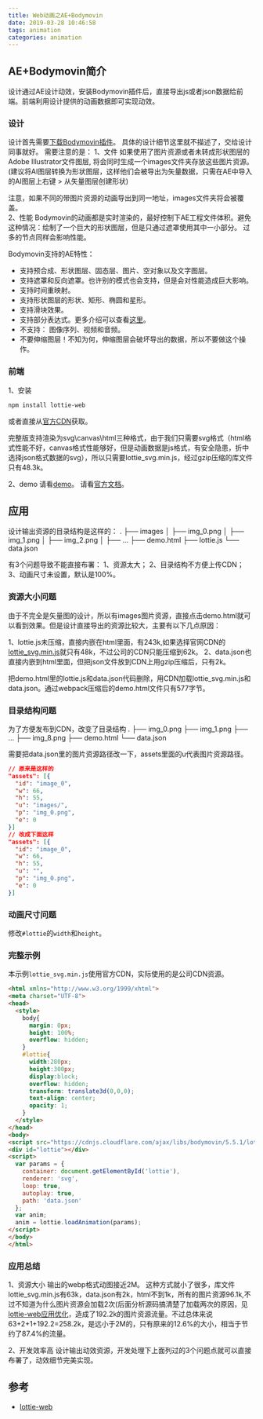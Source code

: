 ```yaml
---
title: Web动画之AE+Bodymovin
date: 2019-03-28 10:46:58
tags: animation
categories: animation
---
```


## AE+Bodymovin简介
设计通过AE设计动效，安装Bodymovin插件后，直接导出js或者json数据给前端。前端利用设计提供的动画数据即可实现动效。

### 设计
设计首先需要[下载Bodymovin插件](http://aescripts.com/bodymovin/)。
具体的设计细节这里就不描述了，交给设计同事就好。
需要注意的是：
1、文件
如果使用了图片资源或者未转成形状图层的Adobe Illustrator文件图层, 将会同时生成一个images文件夹存放这些图片资源。(建议将AI图层转换为形状图层，这样他们会被导出为矢量数据，只需在AE中导入的AI图层上右键 > 从矢量图层创建形状)
<div class="tip">
注意，如果不同的带图片资源的动画导出到同一地址，images文件夹将会被覆盖。
</div>
2、性能
Bodymovin的动画都是实时渲染的，最好控制下AE工程文件体积。避免这种情况：绘制了一个巨大的形状图层，但是只通过遮罩使用其中一小部分。
过多的节点同样会影响性能。

Bodymovin支持的AE特性：

* 支持预合成、形状图层、固态层、图片、空对象以及文字图层。
* 支持遮罩和反向遮罩。也许别的模式也会支持，但是会对性能造成巨大影响。
* 支持时间重映射。
* 支持形状图层的形状、矩形、椭圆和星形。
* 支持滑块效果。
* 支持部分表达式。更多介绍可以查看[这里](https://github.com/airbnb/lottie-web/wiki/Expressions)。
* 不支持： 图像序列、视频和音频。
* 不要伸缩图层！不知为何，伸缩图层会破坏导出的数据，所以不要做这个操作。

### 前端
1、安装

```bash
npm install lottie-web
```

或者直接从[官方CDN](https://cdnjs.com/libraries/bodymovin)获取。

完整版支持渲染为svg\canvas\html三种格式，由于我们只需要svg格式（html格式性能不好，canvas格式性能够好，但是动画数据是js格式，有安全隐患，折中选择json格式数据的svg），所以只需要lottie_svg.min.js，经过gzip压缩的库文件只有48.3k。

2、demo
请看[demo](https://codepen.io/collection/nVYWZR/)。
请看[官方文档](https://github.com/airbnb/lottie-web?tdsourcetag=s_pctim_aiomsg)。

## 应用
设计输出资源的目录结构是这样的：
.
├── images
│   ├── img_0.png
│   ├── img_1.png
│   ├── img_2.png
│   ├── ...
├── demo.html
├── lottie.js
└── data.json

有3个问题导致不能直接布署：
1、资源太大；
2、目录结构不方便上传CDN；
3、动画尺寸未设置，默认是100%。

### 资源大小问题
由于不完全是矢量图的设计，所以有images图片资源，直接点击demo.html就可以看到效果。但是设计直接导出的资源比较大，主要有以下几点原因：

1、lottie.js未压缩，直接内嵌在html里面，有243k,如果选择官网CDN的[lottie_svg.min.js](https://cdnjs.cloudflare.com/ajax/libs/bodymovin/5.5.1/lottie_svg.min.js)就只有48k，不过公司的CDN只能压缩到62k。
2、data.json也直接内嵌到html里面，但把json文件放到CDN上用gzip压缩后，只有2k。

把demo.html里的lottie.js和data.json代码删除，用CDN加载lottie_svg.min.js和data.json。通过webpack压缩后的demo.html文件只有577字节。

### 目录结构问题
为了方便发布到CDN，改变了目录结构
.
├── img_0.png
├── img_1.png
├── ...
├── img_8.png
├── demo.html
└── data.json

需要把data.json里的图片资源路径改一下，assets里面的u代表图片资源路径。

```json
// 原来是这样的
"assets": [{
  "id": "image_0",
  "w": 66,
  "h": 55,
  "u": "images/",
  "p": "img_0.png",
  "e": 0
}]
// 改成下面这样
"assets": [{
  "id": "image_0",
  "w": 66,
  "h": 55,
  "u": "",
  "p": "img_0.png",
  "e": 0
}]
```

### 动画尺寸问题
修改`#lottie`的`width`和`height`。

### 完整示例
本示例`lottie_svg.min.js`使用官方CDN，实际使用的是公司CDN资源。

```html
<html xmlns="http://www.w3.org/1999/xhtml">
<meta charset="UTF-8">
<head>
  <style>
    body{
      margin: 0px;
      height: 100%;
      overflow: hidden;
    }
    #lottie{
      width:280px;
      height:300px;
      display:block;
      overflow: hidden;
      transform: translate3d(0,0,0);
      text-align: center;
      opacity: 1;
    }
  </style>
</head>
<body>
<script src="https://cdnjs.cloudflare.com/ajax/libs/bodymovin/5.5.1/lottie_svg.min.js" type="text/javascript"></script>
<div id="lottie"></div>
<script>
  var params = {
    container: document.getElementById('lottie'),
    renderer: 'svg',
    loop: true,
    autoplay: true,
    path: 'data.json'
  };
  var anim;
  anim = lottie.loadAnimation(params);
</script>
</body>
</html>
```

### 应用总结

1、资源大小
输出的webp格式动图接近2M。
这种方式就小了很多，库文件lottie_svg.min.js有63k，data.json有2k，html不到1k，所有的图片资源96.1k,不过不知道为什么图片资源会加载2次(后面分析源码搞清楚了加载两次的原因，见[lottie-web应用优化](https://lovelyun.github.io/js/lottie-web应用优化/)，造成了192.2k的图片资源流量。不过总体来说63+2+1+192.2=258.2k，是远小于2M的，只有原来的12.6%的大小，相当于节约了87.4%的流量。

2、开发效率高
设计输出动效资源，开发处理下上面列过的3个问题点就可以直接布署了，动效细节完美实现。


## 参考
* [lottie-web](https://github.com/airbnb/lottie-web)
